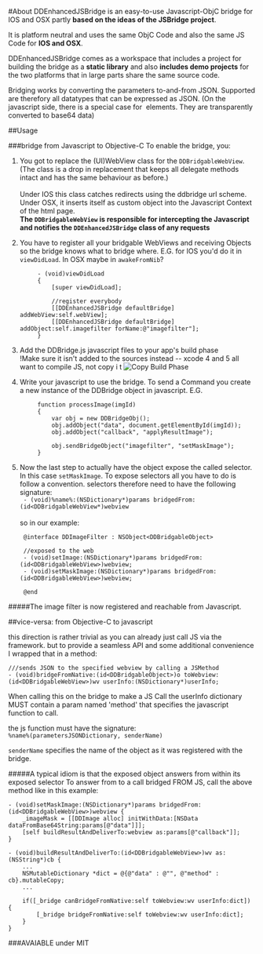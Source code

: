 #About
DDEnhancedJSBridge is an easy-to-use Javascript-ObjC bridge for IOS and OSX partly **based on the ideas of the JSBridge project**.

It is platform neutral and uses the same ObjC Code and also the same JS Code for **IOS and OSX**. 

DDEnhancedJSBridge comes as a workspace that includes a project for building the bridge as a **static library** and also **includes demo projects** for the two platforms that in large parts share the same source code. 

Bridging works by converting the parameters to-and-from JSON. Supported are therefory all datatypes that can be expressed as JSON. (On the javascript side, there is a special case for <img> elements. They are transparently converted to base64 data)

##Usage

###bridge from Javascript to Objective-C
To enable the bridge, you:

1. You got to replace the (UI)WebView class for the `DDBridgableWebView`. (The class is a drop in replacement that keeps all delegate methods intact and has the same behaviour as before.)<br/><br/>
Under IOS this class catches redirects using the ddbridge url scheme. Under OSX, it inserts itself as custom object into the Javascript Context of the html page.<br/>
    **The `DDBridgableWebView` is responsible for intercepting the Javascript and notifies the `DDEnhancedJSBridge` class of any requests**
  

2. You have to register all your bridgable WebViews and receiving Objects so the bridge knows what to bridge where. E.G. for IOS you'd do it in `viewDidLoad`. In OSX maybe in `awakeFromNib`?

            - (void)viewDidLoad
            {
                [super viewDidLoad];
	
                //register everybody
                [[DDEnhancedJSBridge defaultBridge] addWebView:self.webView];
                [[DDEnhancedJSBridge defaultBridge] addObject:self.imagefilter forName:@"imagefilter"];
            }

3. Add the DDBridge.js javascript files to your app's build phase <br/>
!Make sure it isn't added to the sources instead -- xcode 4 and 5 all want to compile JS, not copy i t
![Copy Build Phase](https://raw.github.com/Daij-Djan/DDEnhancedJSBridge/master/README-files/copy_files.png)

4. Write your javascript to use the bridge. To send a Command you create a new instance of the DDBridge object in javascript. E.G.

            function processImage(imgId)
            {
                var obj = new DDBridgeObj();
                obj.addObject("data", document.getElementById(imgId));
                obj.addObject("callback", "applyResultImage");
                
                obj.sendBridgeObject("imagefilter", "setMaskImage");
            }

5. Now the last step to actually have the object expose the called selector. In this case `setMaskImage`. To expose selectors all you have to do is follow a convention.  selectors therefore need to have the following signature:<br/>
` - (void)%name%:(NSDictionary*)params bridgedFrom:(id<DDBridgableWebView*)webview`<br/><br/>
so in our example:<br/>

        @interface DDImageFilter : NSObject<DDBridgableObject>
        
        //exposed to the web
        - (void)setImage:(NSDictionary*)params bridgedFrom:(id<DDBridgableWebView>)webview;
        - (void)setMaskImage:(NSDictionary*)params bridgedFrom:(id<DDBridgableWebView>)webview;
        
        @end

#####The image filter is now registered and reachable from Javascript.

##vice-versa: from Objective-C to javascript

this direction is rather trivial as you can already just call JS via the framework. but to provide a seamless API and some additional convenience I wrapped that in a method:

    ///sends JSON to the specified webview by calling a JSMethod
    - (void)bridgeFromNative:(id<DDBridgableObject>)o toWebview:(id<DDBridgableWebView>)wv userInfo:(NSDictionary*)userInfo;
    
When calling this on the bridge to make a JS Call the userInfo dictionary MUST contain a param named 'method' that specifies the javascript function to call.

 the js function must have the signature:<br/>
 `%name%(parametersJSONDictionary, senderName)`
 
 `senderName` specifies the name of the object as it was registered with the bridge.
 
#####A typical idiom is that the exposed object answers from within its exposed selector
To answer from to a call bridged FROM JS, call the above method like in this example: 

    - (void)setMaskImage:(NSDictionary*)params bridgedFrom:(id<DDBridgableWebView>)webview {
        _imageMask = [[DDImage alloc] initWithData:[NSData dataFromBase64String:params[@"data"]]];
        [self buildResultAndDeliverTo:webview as:params[@"callback"]];
    }

    - (void)buildResultAndDeliverTo:(id<DDBridgableWebView>)wv as:(NSString*)cb {
        ...    
        NSMutableDictionary *dict = @{@"data" : @"", @"method" : cb}.mutableCopy;
        ...     
    
        if([_bridge canBridgeFromNative:self toWebview:wv userInfo:dict]) {
            [_bridge bridgeFromNative:self toWebview:wv userInfo:dict];
        }
    }



###AVAIABLE under MIT